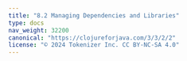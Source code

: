 ```yaml
---
title: "8.2 Managing Dependencies and Libraries"
type: docs
nav_weight: 32200
canonical: "https://clojureforjava.com/3/3/2/2"
license: "© 2024 Tokenizer Inc. CC BY-NC-SA 4.0"
---
```

